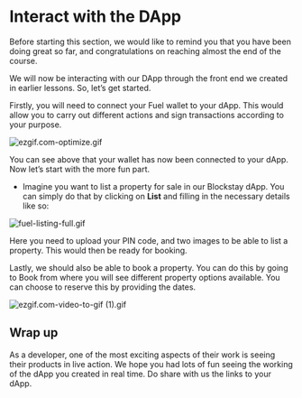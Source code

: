 # Interact with the DApp

Before starting this section, we would like to remind you that you have been doing great so far, and congratulations on reaching almost the end of the course. 

We will now be interacting with our DApp through the front end we created in earlier lessons. So, let’s get started. 

Firstly, you will need to connect your Fuel wallet to your dApp. This would allow you to carry out different actions and sign transactions according to your purpose. 

![ezgif.com-optimize.gif](Interact%20with%20the%20DApp%201b5ab7eaf6ee4206a19e22da3cda3980/ezgif.com-optimize.gif)

You can see above that your wallet has now been connected to your dApp. Now let’s start with the more fun part. 

- Imagine you want to list a property for sale in our Blockstay dApp. You can simply do that by clicking on **List** and filling in the necessary details like so:

![fuel-listing-full.gif](Interact%20with%20the%20DApp%201b5ab7eaf6ee4206a19e22da3cda3980/fuel-listing-full.gif)

Here you need to upload your PIN code, and two images to be able to list a property. This would then be ready for booking. 

Lastly, we should also be able to book a property. You can do this by going to Book from where you will see different property options available. You can choose to reserve this by providing the dates. 

![ezgif.com-video-to-gif (1).gif](Interact%20with%20the%20DApp%201b5ab7eaf6ee4206a19e22da3cda3980/ezgif.com-video-to-gif_(1).gif)

## Wrap up

As a developer, one of the most exciting aspects of their work is seeing their products in live action. We hope you had lots of fun seeing the working of the dApp you created in real time. Do share with us the links to your dApp.